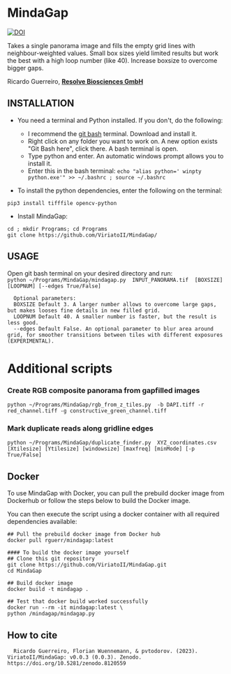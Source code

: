# MindaGap 

[![DOI](https://zenodo.org/badge/DOI/10.5281/zenodo.8120559.svg)](https://doi.org/10.5281/zenodo.8120559)


   Takes a single panorama image and fills the empty grid lines with neighbour-weighted values.
   Small box sizes yield limited results but work the best with a high loop number (like 40).  Increase boxsize to overcome bigger gaps.
 
   Ricardo Guerreiro,   <b> [Resolve Biosciences GmbH](https://resolvebiosciences.com/)   </b>
   
   
   
INSTALLATION 
------------    

 - You need a terminal and Python installed. If you don't, do the following:
   - I recommend the [git bash](https://github.com/git-for-windows/git/releases/download/v2.37.2.windows.2/Git-2.37.2.2-64-bit.exe) terminal. Download and install it.
   - Right click on any folder you want to work on. A new option exists "Git Bash here", click there. A bash terminal is open.
   - Type python and enter. An automatic windows prompt allows you to install it.
   - Enter this in the bash terminal: ```echo "alias python=' winpty python.exe'" >> ~/.bashrc ; source ~/.bashrc```

- To install the python dependencies, enter the following on the terminal:

```pip3 install tifffile opencv-python  ```

- Install MindaGap:

``` cd ; mkdir Programs; cd Programs ```     
``` git clone https://github.com/ViriatoII/MindaGap/  ```


   
USAGE  
-----------
Open git bash terminal on your desired directory and run:    
 ```python ~/Programs/MindaGap/mindagap.py  INPUT_PANORAMA.tif  [BOXSIZE] [LOOPNUM] [--edges True/False] ```

      Optional parameters:
      BOXSIZE Default 3. A larger number allows to overcome large gaps, but makes looses fine details in new filled grid.      
      LOOPNUM Default 40. A smaller number is faster, but the result is less good.       
      --edges Default False. An optional parameter to blur area around grid, for smoother transitions between tiles with different exposures (EXPERIMENTAL).   
   
   
 # Additional scripts
   
### Create RGB composite panorama from gapfilled images  

 ```python ~/Programs/MindaGap/rgb_from_z_tiles.py  -b DAPI.tiff -r red_channel.tiff -g constructive_green_channel.tiff  ```

### Mark duplicate reads along gridline edges 

 ```python ~/Programs/MindaGap/duplicate_finder.py  XYZ_coordinates.csv [Xtilesize] [Ytilesize] [windowsize] [maxfreq] [minMode] [-p True/False]   ```



    
    

Docker  
-----------
To use MindaGap with Docker, you can pull the prebuild docker image from Dockerhub or follow the steps below to build the Docker image.

You can then execute the script using a docker container with all required dependencies available:

```
## Pull the prebuild docker image from Docker hub
docker pull rguerr/mindagap:latest
```

```
#### To build the docker image yourself
## Clone this git repository
git clone https://github.com/ViriatoII/MindaGap.git
cd MindaGap

## Build docker image
docker build -t mindagap .

## Test that docker build worked successfully
docker run --rm -it mindagap:latest \
python /mindagap/mindagap.py
```


How to cite 
--------------
      Ricardo Guerreiro, Florian Wuennemann, & pvtodorov. (2023). ViriatoII/MindaGap: v0.0.3 (0.0.3). Zenodo. https://doi.org/10.5281/zenodo.8120559
